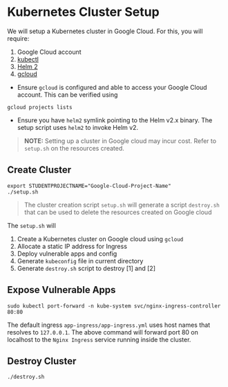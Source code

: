 # Kubernetes Cluster Setup

We will setup a Kubernetes cluster in Google Cloud. For this, you will require:

1. Google Cloud account
2. [kubectl](https://kubernetes.io/docs/tasks/tools/install-kubectl/)
3. [Helm 2](https://v2.helm.sh/docs/install/)
4. [gcloud](https://cloud.google.com/sdk/install)

* Ensure `gcloud` is configured and able to access your Google Cloud account. This can be verified using

```
gcloud projects lists
```

* Ensure you have `helm2` symlink pointing to the Helm v2.x binary. The setup script uses `helm2` to invoke Helm v2.

> **NOTE:** Setting up a cluster in Google cloud may incur cost. Refer to `setup.sh` on the resources created.

## Create Cluster

```
export STUDENTPROJECTNAME="Google-Cloud-Project-Name"
./setup.sh
```

> The cluster creation script `setup.sh` will generate a script `destroy.sh` that can be used to delete the resources created on Google cloud

The `setup.sh` will

1. Create a Kubernetes cluster on Google cloud using `gcloud`
2. Allocate a static IP address for Ingress
3. Deploy vulnerable apps and config
4. Generate `kubeconfig` file in current directory
5. Generate `destroy.sh` script to destroy [1] and [2]

## Expose Vulnerable Apps

```
sudo kubectl port-forward -n kube-system svc/nginx-ingress-controller 80:80
```

The default ingress `app-ingress/app-ingress.yml` uses host names that resolves to `127.0.0.1`. The above command will forward port 80 on localhost to the `Nginx Ingress` service running inside the cluster.

## Destroy Cluster

```
./destroy.sh
```
